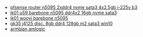 - [pfsense router n5095 2xddr4 nvme sata3 4x2.5gb i-225v b3](https://id.aliexpress.com/item/1005004043431005.html?spm=a2g0o.productlist.0.0.586b1692DC4lUf&algo_pvid=25c44544-30b2-4524-9052-20ab81c5cd25&algo_exp_id=25c44544-30b2-4524-9052-20ab81c5cd25-13&pdp_ext_f=%7B%22sku_id%22%3A%2212000027838259295%22%7D&pdp_pi=-1%3B3344939.0%3B-1%3B-1%40salePrice%3BIDR%3Bsearch-mainSearch)
- [jk01 u59 barebone n5095 ddr4x2 16gb nvme sata3](https://id.aliexpress.com/item/4000805297300.html?spm=a2g0o.productlist.0.0.586b1692DC4lUf&algo_pvid=25c44544-30b2-4524-9052-20ab81c5cd25&algo_exp_id=25c44544-30b2-4524-9052-20ab81c5cd25-12&pdp_ext_f=%7B%22sku_id%22%3A%2212000027340406679%22%7D&pdp_pi=-1%3B1977045.0%3B-1%3B-1%40salePrice%3BIDR%3Bsearch-mainSearch)
- [jk01 wooyi barebone n5095](https://id.aliexpress.com/item/1005003889218648.html?spm=a2g0o.store_pc_home.productList_6001949790898.subject_7)
- [gk35 j4125 disc. 8gb ddr4 128gb m2 sata3 win10](https://id.aliexpress.com/item/1005003166307276.html?gatewayAdapt=glo2idn&spm=a2g0o.detail.0.0.62aa1240kfeCWz&gps-id=pcDetailBottomMoreThisSeller&scm=1007.13339.274681.0&scm_id=1007.13339.274681.0&scm-url=1007.13339.274681.0&pvid=a03999a9-fc93-4f08-883e-2aa67c44cd9a&_t=gps-id:pcDetailBottomMoreThisSeller,scm-url:1007.13339.274681.0,pvid:a03999a9-fc93-4f08-883e-2aa67c44cd9a,tpp_buckets:668%232846%238110%231995&pdp_ext_f=%257B%2522sku_id%2522%253A%252212000024450227153%2522%252C%2522sceneId%2522%253A%25223339%2522%257D&pdp_pi=-1%253B2085576.0%253B-1%253B-1%2540salePrice%253BIDR%253Brecommend-recommend)
- [armbian amlogic](https://github.com/ophub/amlogic-s9xxx-armbian)
